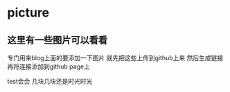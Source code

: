 # picture

## 这里有一些图片可以看看
专门用来blog上面的要添加一下图片
就先把这些上传到github上来
然后生成链接
再将连接添加到github page上

test会会
几块几块还是时光时光 
